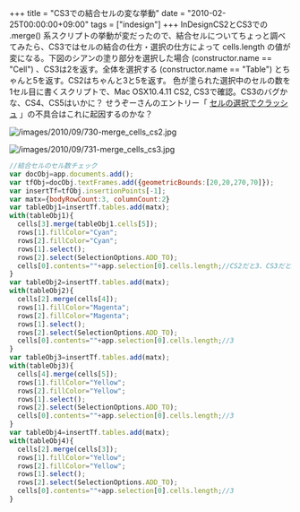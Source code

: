 +++
title = "CS3での結合セルの変な挙動"
date = "2010-02-25T00:00:00+09:00"
tags = ["indesign"]
+++
InDesignCS2とCS3での .merge() 系スクリプトの挙動が変だったので、結合セルについてちょっと調べてみたら、CS3ではセルの結合の仕方・選択の仕方によって cells.length の値が変になる。下図のシアンの塗り部分を選択した場合 (constructor.name == "Cell") 、CS3は2を返す。全体を選択する (constructor.name == "Table") とちゃんと5を返す。CS2はちゃんと3と5を返す。
色が塗られた選択中のセルの数を1セル目に書くスクリプトで、Mac OSX10.4.11 CS2, CS3で確認。CS3のバグかな、CS4、CS5はいかに？
せうぞーさんのエントリー「 [セルの選択でクラッシュ](http://d.hatena.ne.jp/seuzo/20090115/1232010131) 」の不具合はこれに起因するのかな？

![/images/2010/09/730-merge_cells_cs2.jpg](/images/2010/09/730-merge_cells_cs2.jpg)

![/images/2010/09/731-merge_cells_cs3.jpg](/images/2010/09/731-merge_cells_cs3.jpg)

```js
//結合セルのセル数チェック
var docObj=app.documents.add();
var tfObj=docObj.textFrames.add({geometricBounds:[20,20,270,70]});
var insertTf=tfObj.insertionPoints[-1];
var matx={bodyRowCount:3, columnCount:2}
var tableObj1=insertTf.tables.add(matx);
with(tableObj1){
  cells[3].merge(tableObj1.cells[5]);
  rows[1].fillColor="Cyan";
  rows[2].fillColor="Cyan";
  rows[1].select();
  rows[2].select(SelectionOptions.ADD_TO);
  cells[0].contents=""+app.selection[0].cells.length;//CS2だと3、CS3だと2?
}
var tableObj2=insertTf.tables.add(matx);
with(tableObj2){
  cells[2].merge(cells[4]);
  rows[1].fillColor="Magenta";
  rows[2].fillColor="Magenta";
  rows[1].select();
  rows[2].select(SelectionOptions.ADD_TO);
  cells[0].contents=""+app.selection[0].cells.length;//3
}
var tableObj3=insertTf.tables.add(matx);
with(tableObj3){
  cells[4].merge(cells[5]);
  rows[1].fillColor="Yellow";
  rows[2].fillColor="Yellow";
  rows[1].select();
  rows[2].select(SelectionOptions.ADD_TO);
  cells[0].contents=""+app.selection[0].cells.length;//3
}
var tableObj4=insertTf.tables.add(matx);
with(tableObj4){
  cells[2].merge(cells[3]);
  rows[1].fillColor="Yellow";
  rows[2].fillColor="Yellow";
  rows[1].select();
  rows[2].select(SelectionOptions.ADD_TO);
  cells[0].contents=""+app.selection[0].cells.length;//3
}
```